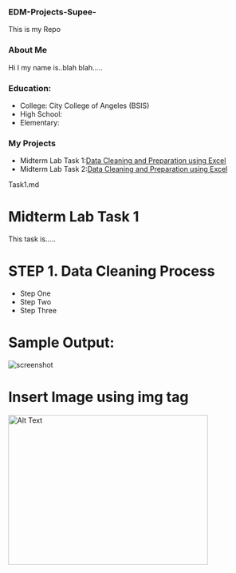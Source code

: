 ### EDM-Projects-Supee-
This is my Repo
### About Me
Hi I my name is..blah blah.....
### Education:
- College: City College of Angeles (BSIS)
- High School:
- Elementary:
### My Projects
- Midterm Lab Task 1:[Data Cleaning and Preparation using Excel](Midterm%20Task%201/task1.md)
- Midterm Lab Task 2:[Data Cleaning and Preparation using Excel](Midterm%20Task%201/task1.md)


Task1.md
# Midterm Lab Task 1
This task is.....
# STEP 1. Data Cleaning Process
- Step One
- Step Two
- Step Three

# Sample Output:
![screenshot](images/one.JPG)
# Insert Image using img tag
<img src="images/one.JPG" alt="Alt Text" width="400" height="300">
